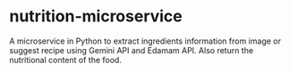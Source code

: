 # nutrition-microservice
A microservice in Python to extract ingredients information from image or suggest recipe using Gemini API and Edamam API. Also return the nutritional content of the food.
